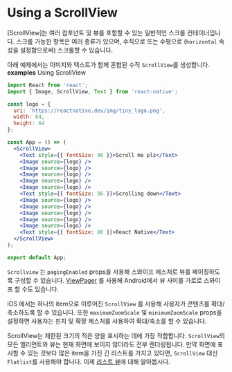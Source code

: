 # Using a ScrollView
[ScrollView]는 여러 컴포넌트 및 뷰를 포함할 수 있는 일반적인 스크롤 컨테이너입니다. 스크롤 가능한 항목은 여러 종류가 있으며, 수직으로 또는 수평으로 (`horizontal` 속성을 설정함으로써) 스크롤할 수 있습니다. 

아래 예제에서는 이미지와 텍스트가 함께 혼합된 수직 `ScrollView`를 생성합니다. 
**examples**
Using ScrollView
```jsx
import React from 'react';
import { Image, ScrollView, Text } from 'react-native';

const logo = {
  uri: 'https://reactnative.dev/img/tiny_logo.png',
  width: 64,
  height: 64
};

const App = () => (
  <ScrollView>
    <Text style={{ fontSize: 96 }}>Scroll me plz</Text>
    <Image source={logo} />
    <Image source={logo} />
    <Image source={logo} />
    <Image source={logo} />
    <Image source={logo} />
    <Text style={{ fontSize: 96 }}>Scrolling down</Text>
    <Image source={logo} />
    <Image source={logo} />
    <Image source={logo} />
    <Image source={logo} />
    <Image source={logo} />
    <Text style={{ fontSize: 80 }}>React Native</Text>
  </ScrollView>
);

export default App;
```
`Scrollview` 는 `pagingEnabled` props을 사용해 스와이프 제스처로 뷰를 페이징하도록 구성할 수 있습니다. [ViewPager](https://github.com/callstack/react-native-viewpager) 를 사용해 Android에서 뷰 사이를 가로로 스와이프 할 수도 있습니다. 

iOS 에서는 하나의 item으로 이루어진 `ScrollView` 를 사용해 사용자가 콘텐츠를 확대/축소하도록 할 수 있습니다. 또한 `maximumZoomScale` 및 `minimumZoomScale` props을 설정하면 사용자는 핀치 및 확장 제스처를 사용하여 확대/축소를 할 수 있습니다. 

ScrollView는 제한된 크기의 적은 양을 표시하는 데에 가장 적합합니다. `ScrollView`의 모든 엘리먼트와 뷰는 현재 화면에 보이지 않더라도 전부 렌더링됩니다. 만약 화면에 표시할 수 있는 것보다 많은 item을 가진 긴 리스트를 가지고 있다면, `ScrollView` 대신 `Flatlist`를 사용해야 합니다. 이제 [리스트 뷰](https://reactnative.dev/docs/using-a-listview)에 대해 알아봅시다. 
